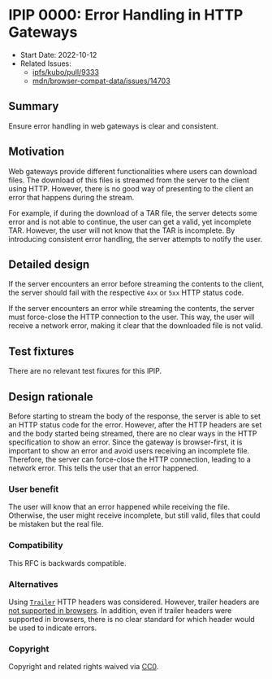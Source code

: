 # IPIP 0000: Error Handling in HTTP Gateways

- Start Date: 2022-10-12
- Related Issues:
  - [ipfs/kubo/pull/9333](https://github.com/ipfs/kubo/pull/9333)
  - [mdn/browser-compat-data/issues/14703](https://github.com/mdn/browser-compat-data/issues/14703)

## Summary

Ensure error handling in web gateways is clear and consistent.

## Motivation

Web gateways provide different functionalities where users can download files.
The download of this files is streamed from the server to the client using HTTP.
However, there is no good way of presenting to the client an error that happens
during the stream.

For example, if during the download of a TAR file, the server detects some error
and is not able to continue, the user can get a valid, yet incomplete TAR. However,
the user will not know that the TAR is incomplete. By introducing consistent error
handling, the server attempts to notify the user.

## Detailed design

If the server encounters an error before streaming the contents to the client,
the server should fail with the respective `4xx`  or `5xx` HTTP status code.

If the server encounters an error while streaming the contents, the server must
force-close the HTTP connection to the user. This way, the user will receive a
network error, making it clear that the downloaded file is not valid.

## Test fixtures

There are no relevant test fixures for this IPIP.

## Design rationale

Before starting to stream the body of the response, the server is able to set
an HTTP status code for the error. However, after the HTTP headers are set
and the body started being streamed, there are no clear ways in the HTTP
specification to show an error. Since the gateway is browser-first, it is
important to show an error and avoid users receiving an incomplete file.
Therefore, the server can force-close the HTTP connection, leading to a network
error. This tells the user that an error happened.

### User benefit

The user will know that an error happened while receiving the file. Otherwise,
the user might receive incomplete, but still valid, files that could be mistaken
but the real file.

### Compatibility

This RFC is backwards compatible.

### Alternatives

Using [`Trailer`](https://developer.mozilla.org/en-US/docs/Web/HTTP/Headers/Trailer) HTTP headers
was considered. However, trailer headers are [not supported in browsers](https://github.com/mdn/browser-compat-data/issues/14703).
In addition, even if trailer headers were supported in browsers, there is no clear
standard for which header would be used to indicate errors.

### Copyright

Copyright and related rights waived via [CC0](https://creativecommons.org/publicdomain/zero/1.0/).
